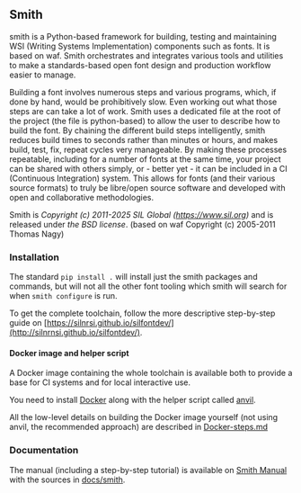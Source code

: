 ## Smith

smith is a Python-based framework for building, testing and maintaining WSI
(Writing Systems Implementation) components such as fonts. It is based on waf.
Smith orchestrates and integrates various tools and utilities to make a
standards-based open font design and production workflow easier to manage.

Building a font involves numerous steps and various programs, which, if done by
hand, would be prohibitively slow. Even working out what those steps are can
take a lot of work. Smith uses a dedicated file at the root of the project (the
file is python-based) to allow the user to describe how to build the font. By
chaining the different build steps intelligently, smith reduces build times to
seconds rather than minutes or hours, and makes build, test, fix, repeat cycles
very manageable. By making these processes repeatable, including for a number
of fonts at the same time, your project can be shared with others simply, or -
better yet - it can be included in a CI (Continuous Integration) system. This
allows for fonts (and their various source formats) to truly be libre/open
source software and developed with open and collaborative methodologies.

Smith is _Copyright (c) 2011-2025 SIL Global (https://www.sil.org)_
and is released under _the BSD license_.
(based on waf Copyright (c) 2005-2011 Thomas Nagy)

### Installation

The standard `pip install .` will install just the smith packages and commands,
but will not all the other font tooling which smith will search for
when `smith configure` is run. 

To get the complete toolchain, follow the more descriptive step-by-step guide on [https://silnrsi.github.io/silfontdev/](http://silnrnsi.github.io/silfontdev/).

#### Docker image and helper script

A Docker image containing the whole toolchain is available both to provide a base for CI systems and for local interactive use.

You need to install [Docker](https://docs.docker.com/get-docker/) along with the helper script called [anvil](https://github.com/silnrsi/anvil/).

All the low-level details on building the Docker image yourself (not using anvil, the recommended approach) are described in [Docker-steps.md](Docker-steps.md)

### Documentation

The manual (including a step-by-step tutorial) is available on [Smith Manual](https://silnrsi.github.io/smith/) with the sources in [docs/smith](docs/smith/).
